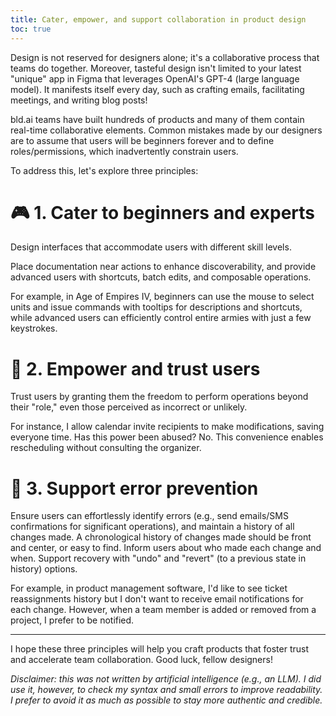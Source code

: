 ```yaml
---
title: Cater, empower, and support collaboration in product design
toc: true
---
```


Design is not reserved for designers alone; it's a collaborative process that teams do together. Moreover, tasteful design isn't limited to your latest "unique" app in Figma that leverages OpenAI's GPT-4 (large language model). It manifests itself every day, such as crafting emails, facilitating meetings, and writing blog posts!

bld.ai teams have built hundreds of products and many of them contain real-time collaborative elements. Common mistakes made by our designers are to assume that users will be beginners forever and to define roles/permissions, which inadvertently constrain users.

To address this, let's explore three principles:

# 🎮 1. Cater to beginners and experts

Design interfaces that accommodate users with different skill levels.

Place documentation near actions to enhance discoverability, and provide advanced users with shortcuts, batch edits, and composable operations.

For example, in Age of Empires IV, beginners can use the mouse to select units and issue commands with tooltips for descriptions and shortcuts, while advanced users can efficiently control entire armies with just a few keystrokes.

# 🚀 2. Empower and trust users

Trust users by granting them the freedom to perform operations beyond their "role," even those perceived as incorrect or unlikely.

For instance, I allow calendar invite recipients to make modifications, saving everyone time. Has this power been abused? No. This convenience enables rescheduling without consulting the organizer.

# 🔧 3. Support error prevention

Ensure users can effortlessly identify errors (e.g., send emails/SMS confirmations for significant operations), and maintain a history of all changes made. A chronological history of changes made should be front and center, or easy to find. Inform users about who made each change and when. Support recovery with "undo" and "revert" (to a previous state in history) options.

For example, in product management software, I'd like to see ticket reassignments history but I don't want to receive email notifications for each change. However, when a team member is added or removed from a project, I prefer to be notified.

---

I hope these three principles will help you craft products that foster trust and accelerate team collaboration. Good luck, fellow designers!

*Disclaimer: this was not written by artificial intelligence (e.g., an LLM). I did use it, however, to check my syntax and small errors to improve readability. I prefer to avoid it as much as possible to stay more authentic and credible.*
